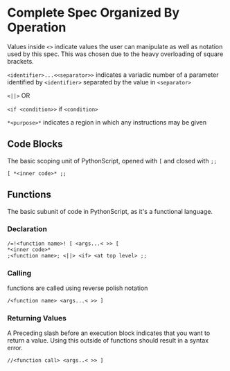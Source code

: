 # Complete Spec Organized By Operation

Values inside `<>` indicate values the user can manipulate as well as notation used by this spec. This was chosen due to the heavy overloading of square brackets.

`<identifier>...<<separator>>` indicates a variadic number of a parameter identified by `<identifier>` separated by the value in `<separator>`

`<||>` OR

`<if <condition>>` if `<condition>`

`*<purpose>*` indicates a region in which any instructions may be given

## Code Blocks

The basic scoping unit of PythonScript, opened with `[` and closed with `;;`

```PythonScript
[ *<inner code>* ;;
```

## Functions

The basic subunit of code in PythonScript, as it's a functional language.

### Declaration

```PythonScript
/=!<function name>! [ <args...< >> [
*<inner code>*
;<function name>; <||> <if> <at top level> ;;
```

### Calling

functions are called using reverse polish notation

```PythonScript
/<function name> <args...< >> ]
```

### Returning Values

A Preceding slash before an execution block indicates that you want to return a value. Using this outside of functions should result in a syntax error.

```PythonScript
//<function call> <args..< >> ]
```
